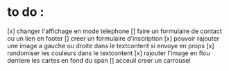 # to do :

[x] changer l'affichage en mode telephone
[] faire un formulaire de contact ou un lien en footer
[] creer un formulaire d'inscription
[x] pouvoir rajouter une image a gauche ou droite dans le textcontent si envoye en props
[x] randomiser les couleurs dans le textcontent
[x] rajouter l'image en flou derriere les cartes en fond du span
[] acceuil creer un carrousel
